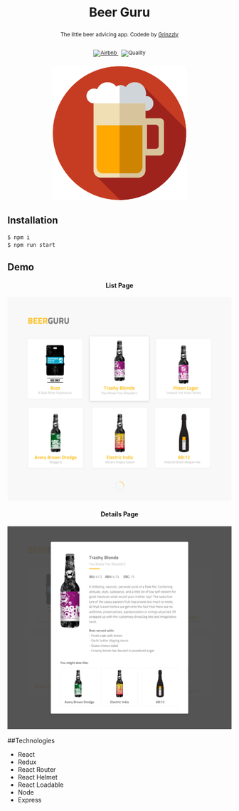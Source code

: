 <h1 align="center">Beer Guru</h1>

<div align="center">
  <sub>The little beer advicing app. Codede by
  <a href="https://github.com/Grinzzly">Grinzzly</a>
  </a>
  <br>
  <br>
  <a href="https://github.com/airbnb/javascript">
        <img src="https://img.shields.io/badge/Code%20Style-Airbnb-red.svg"
             alt="Airbnb">
  </a>
  &nbsp;
  <img src="https://img.shields.io/badge/60%25%20of%20the%20time-works%20every%20time-blue.svg" alt="Quality">
  <br>
  <br>
  <img width="300" src="./mockups/logo.png" alt="Beer Guru">
</div>



## Installation

```sh
$ npm i
$ npm run start
```

## Demo
<div align="center">
    <h4>List Page</h4>
    <img width="600" src="./mockups/listing.png" alt="Listing">
    <br>
    <h4>Details Page</h4>
    <img width="600" src="./mockups/details.png" alt="Details">
</div>

##Technologies

* React
* Redux
* React Router
* React Helmet
* React Loadable
* Node
* Express

